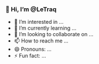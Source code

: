 ### 👋 Hi, I’m @LeTraq
- 👀 I’m interested in ...
- 🌱 I’m currently learning ...
- 💞️ I’m looking to collaborate on ...
- 📫 How to reach me ...
- 😄 Pronouns: ...
- ⚡ Fun fact: ...

<!---
LeTraq/LeTraq is a ✨ special ✨ repository because its `README.md` (this file) appears on your GitHub profile.
You can click the Preview link to take a look at your changes.
--->
